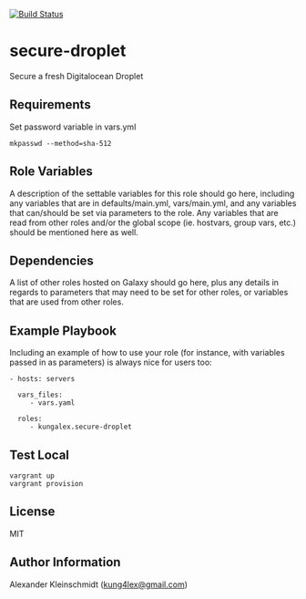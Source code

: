  [![Build Status](https://travis-ci.org/KungAlex/secure-droplet.svg?branch=master)](https://travis-ci.org/KungAlex/gitlab-docker-compose)

 

secure-droplet
==============

Secure a fresh Digitalocean Droplet 

Requirements
------------

Set password variable in vars.yml  
 
    mkpasswd --method=sha-512
    
Role Variables
--------------

A description of the settable variables for this role should go here, including any variables that are in defaults/main.yml, vars/main.yml, and any variables that can/should be set via parameters to the role. Any variables that are read from other roles and/or the global scope (ie. hostvars, group vars, etc.) should be mentioned here as well.

Dependencies
------------

A list of other roles hosted on Galaxy should go here, plus any details in regards to parameters that may need to be set for other roles, or variables that are used from other roles.

Example Playbook
----------------

Including an example of how to use your role (for instance, with variables passed in as parameters) is always nice for users too:

    - hosts: servers
    
      vars_files:
         - vars.yaml
      
      roles:
         - kungalex.secure-droplet

Test Local
----------
    vargrant up
    vargrant provision
    

License
-------

MIT

Author Information
------------------

Alexander Kleinschmidt (kung4lex@gmail.com)